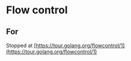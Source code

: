 # Flow control

## For

Stopped at [https://tour.golang.org/flowcontrol/1](https://tour.golang.org/flowcontrol/1)